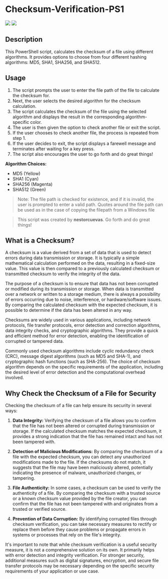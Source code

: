 # Checksum-Verification-PS1
<img src="https://img.shields.io/badge/powershell-5391FE?style=for-the-badge&logo=powershell&logoColor=white" /> <img src="https://img.shields.io/badge/Made_by-8comma1-blue" /> 

## Description
This PowerShell script, calculates the checksum of a file using different algorithms. It provides options to choose from four different hashing algorithms: MD5, SHA1, SHA256, and SHA512.

## Usage

1. The script prompts the user to enter the file path of the file to calculate the checksum for.
2. Next, the user selects the desired algorithm for the checksum calculation.
3. The script calculates the checksum of the file using the selected algorithm and displays the result in the corresponding algorithm-specific color.
4. The user is then given the option to check another file or exit the script.
5. If the user chooses to check another file, the process is repeated from step 1.
6. If the user decides to exit, the script displays a farewell message and terminates after waiting for a key press.
7. The script also encourages the user to go forth and do great things!

**Algorithm Choices:**
- MD5 (Yellow)
- SHA1 (Cyan)
- SHA256 (Magenta)
- SHA512 (Green)

> Note: The file path is checked for existence, and if it is invalid, the user is prompted to enter a valid path. Quotes around the file path can be used as in the case of copying the filepath from a Windows file

> This script was created by **nestorcuevas**. Go forth and do great things!


## What is a Checksum?

A checksum is a value derived from a set of data that is used to detect errors during data transmission or storage. It is typically a simple mathematical calculation performed on the data, resulting in a fixed-size value. This value is then compared to a previously calculated checksum or transmitted checksum to verify the integrity of the data.

The purpose of a checksum is to ensure that data has not been corrupted or modified during its transmission or storage. When data is transmitted over a network or written to a storage medium, there is always a possibility of errors occurring due to noise, interference, or hardware/software issues. By comparing the calculated checksum with the expected checksum, it is possible to determine if the data has been altered in any way.

Checksums are widely used in various applications, including network protocols, file transfer protocols, error detection and correction algorithms, data integrity checks, and cryptographic algorithms. They provide a quick and efficient method for error detection, enabling the identification of corrupted or tampered data.

Commonly used checksum algorithms include cyclic redundancy check (CRC), message digest algorithms (such as MD5 and SHA-1), and cryptographic hash functions (such as SHA-256). The choice of checksum algorithm depends on the specific requirements of the application, including the desired level of error detection and the computational overhead involved.

## Why Check the Checksum of a File for Security

Checking the checksum of a file can help ensure its security in several ways:

1. **Data Integrity:** Verifying the checksum of a file allows you to confirm that the file has not been altered or corrupted during transmission or storage. If the calculated checksum matches the expected checksum, it provides a strong indication that the file has remained intact and has not been tampered with.

2. **Detection of Malicious Modifications:** By comparing the checksum of a file with the expected checksum, you can detect any unauthorized modifications made to the file. If the checksums do not match, it suggests that the file may have been maliciously altered, potentially indicating the presence of malware, unauthorized changes, or tampering.

3. **File Authenticity:** In some cases, a checksum can be used to verify the authenticity of a file. By comparing the checksum with a trusted source or a known checksum value provided by the file creator, you can confirm that the file has not been tampered with and originates from a trusted or verified source.

4. **Prevention of Data Corruption:** By identifying corrupted files through checksum verification, you can take necessary measures to rectify or replace them before they cause problems or propagate errors in systems or processes that rely on the file's integrity.

It's important to note that while checksum verification is a useful security measure, it is not a comprehensive solution on its own. It primarily helps with error detection and integrity verification. For stronger security, additional measures such as digital signatures, encryption, and secure file transfer protocols may be necessary depending on the specific security requirements of your application or use case.
